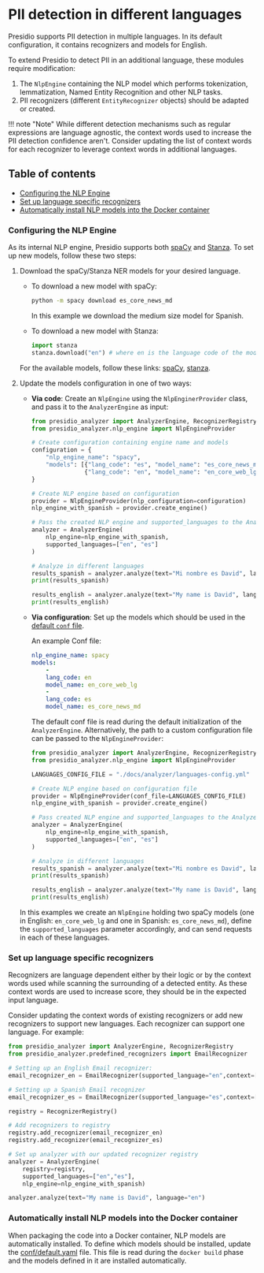 # PII detection in different languages

Presidio supports PII detection in multiple languages.
In its default configuration, it contains recognizers and models for English.

To extend Presidio to detect PII in an additional language, these modules require modification:

1. The `NlpEngine` containing the NLP model which performs tokenization,
lemmatization, Named Entity Recognition and other NLP tasks.
2. PII recognizers (different `EntityRecognizer` objects) should be adapted or created.

!!! note "Note"
    While different detection mechanisms such as regular expressions are language agnostic, the context words used to increase the PII detection confidence aren't. Consider updating the list of context words for each recognizer to leverage context words in additional languages.

## Table of contents

- [Configuring the NLP Engine](#configuring-the-nlp-engine)
- [Set up language specific recognizers](#set-up-language-specific-recognizers)
- [Automatically install NLP models into the Docker container](#automatically-install-nlp-models-into-the-docker-container)

### Configuring the NLP Engine

As its internal NLP engine, Presidio supports both [spaCy](https://spacy.io/usage/models)
and [Stanza](https://github.com/stanfordnlp/stanza). To set up new models, follow these two steps:

1. Download the spaCy/Stanza NER models for your desired language.

    - To download a new model with spaCy:

        ```sh
        python -m spacy download es_core_news_md
        ```

        In this example we download the medium size model for Spanish.

    - To download a new model with Stanza:

        <!--exdown-skip-->
        ```python
        import stanza
        stanza.download("en") # where en is the language code of the model.
        ```

    For the available models, follow these links: [spaCy](https://spacy.io/usage/models), [stanza](https://stanfordnlp.github.io/stanza/available_models.html#available-ner-models).

2. Update the models configuration in one of two ways:
    - **Via code**: Create an `NlpEngine` using the `NlpEnginerProvider` class, and pass it to the `AnalyzerEngine` as input:

        ```python
        from presidio_analyzer import AnalyzerEngine, RecognizerRegistry
        from presidio_analyzer.nlp_engine import NlpEngineProvider

        # Create configuration containing engine name and models
        configuration = {
            "nlp_engine_name": "spacy",
            "models": [{"lang_code": "es", "model_name": "es_core_news_md"},
                       {"lang_code": "en", "model_name": "en_core_web_lg"}],
        }

        # Create NLP engine based on configuration
        provider = NlpEngineProvider(nlp_configuration=configuration)
        nlp_engine_with_spanish = provider.create_engine()

        # Pass the created NLP engine and supported_languages to the AnalyzerEngine
        analyzer = AnalyzerEngine(
            nlp_engine=nlp_engine_with_spanish, 
            supported_languages=["en", "es"]
        )

        # Analyze in different languages
        results_spanish = analyzer.analyze(text="Mi nombre es David", language="es")
        print(results_spanish)

        results_english = analyzer.analyze(text="My name is David", language="en")
        print(results_english)
        ```

    - **Via configuration**: Set up the models which should be used in the [default `conf` file](https://github.com/microsoft/presidio/blob/master/presidio-analyzer/conf/default.yaml).

        An example Conf file:

        ```yaml
        nlp_engine_name: spacy
        models:
            -
            lang_code: en
            model_name: en_core_web_lg
            -
            lang_code: es
            model_name: es_core_news_md 
        ```

        The default conf file is read during the default initialization of the `AnalyzerEngine`. Alternatively, the path to a custom configuration file can be passed to the `NlpEngineProvider`:

        ```python
        from presidio_analyzer import AnalyzerEngine, RecognizerRegistry
        from presidio_analyzer.nlp_engine import NlpEngineProvider

        LANGUAGES_CONFIG_FILE = "./docs/analyzer/languages-config.yml"

        # Create NLP engine based on configuration file
        provider = NlpEngineProvider(conf_file=LANGUAGES_CONFIG_FILE)
        nlp_engine_with_spanish = provider.create_engine()

        # Pass created NLP engine and supported_languages to the AnalyzerEngine
        analyzer = AnalyzerEngine(
            nlp_engine=nlp_engine_with_spanish, 
            supported_languages=["en", "es"]
        )

        # Analyze in different languages
        results_spanish = analyzer.analyze(text="Mi nombre es David", language="es")
        print(results_spanish)

        results_english = analyzer.analyze(text="My name is David", language="en")
        print(results_english)
        ```

    In this examples we create an `NlpEngine` holding two spaCy models (one in English: `en_core_web_lg` and one in Spanish: `es_core_news_md`), define the `supported_languages` parameter accordingly, and can send requests in each of these languages.

### Set up language specific recognizers

Recognizers are language dependent either by their logic or by the context words used while scanning the surrounding of a detected entity.
As these context words are used to increase score, they should be in the expected input language.

Consider updating the context words of existing recognizers or add new recognizers to support new languages.
Each recognizer can support one language. For example:

```python
from presidio_analyzer import AnalyzerEngine, RecognizerRegistry
from presidio_analyzer.predefined_recognizers import EmailRecognizer

# Setting up an English Email recognizer:
email_recognizer_en = EmailRecognizer(supported_language="en",context=["email","mail"])

# Setting up a Spanish Email recognizer
email_recognizer_es = EmailRecognizer(supported_language="es",context=["correo","electrónico"])

registry = RecognizerRegistry()

# Add recognizers to registry
registry.add_recognizer(email_recognizer_en)
registry.add_recognizer(email_recognizer_es)

# Set up analyzer with our updated recognizer registry
analyzer = AnalyzerEngine(
    registry=registry,
    supported_languages=["en","es"],
    nlp_engine=nlp_engine_with_spanish)

analyzer.analyze(text="My name is David", language="en")
```

### Automatically install NLP models into the Docker container

When packaging the code into a Docker container, NLP models are automatically installed.
To define which models should be installed,
update the [conf/default.yaml](https://github.com/microsoft/presidio/blob/master/presidio-analyzer/conf/default.yaml) file. This file is read during
the `docker build` phase and the models defined in it are installed automatically.
